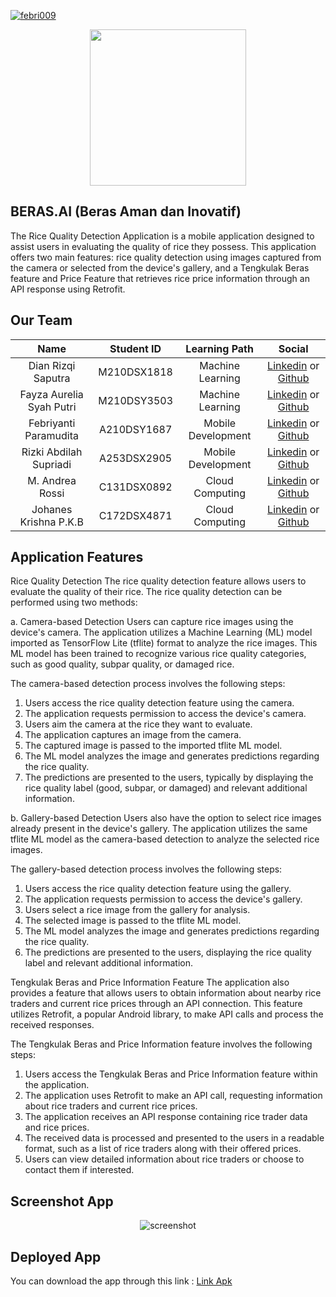 [![febri009](https://circleci.com/gh/febri009/BERAS_AI.svg?style=shield)](https://circleci.com/gh/febri009/BERAS_AI)

<p align="center"><img src="https://i.ibb.co/mCYZSF5/logo.png" width="250"></p>


## BERAS.AI (Beras Aman dan Inovatif) 

The Rice Quality Detection Application is a mobile application designed to assist users in evaluating the quality of rice they possess. This application offers two main features: rice quality detection using images captured from the camera or selected from the device's gallery, and a Tengkulak Beras feature and Price Feature that retrieves rice price information through an API response using Retrofit.

## Our Team 


| Name                          | Student ID   | Learning Path      | Social                                                                                                                  |
| :----:                        | :----:       | :----:             | :----:                                                                                                                  |
| Dian Rizqi Saputra            | M210DSX1818  | Machine Learning   | [Linkedin](https://www.linkedin.com/in/dianrizqisaputra/) or [Github](https://github.com/dianrizqisaputra)              |
| Fayza Aurelia Syah Putri      | M210DSY3503  | Machine Learning   | [Linkedin](https://www.linkedin.com/in/fayzaaureliasyahputri/) or [Github](https://github.com/fayzaasp)                 |
| Febriyanti Paramudita         | A210DSY1687  | Mobile Development | [Linkedin](https://www.linkedin.com/in/febriyanti-paramudita-65b4051b4/) or [Github](https://github.com/febri009)       |
| Rizki Abdilah Supriadi        | A253DSX2905  | Mobile Development | [Linkedin](https://www.linkedin.com/in/rizki-abdilah-supriadi-0518831a6/) or [Github](https://github.com/RizkiAbdilah18)|
| M. Andrea Rossi               | C131DSX0892  | Cloud Computing    | [Linkedin](https://www.linkedin.com/in/andrearssi/) or [Github](https://github.com/Andrearssi)                          |
| Johanes Krishna P.K.B         | C172DSX4871  | Cloud Computing    | [Linkedin](https://www.linkedin.com/in/krishna-bevers-394621215/) or [Github](https://github.com/KrishnaBevers)         |


## Application Features 
Rice Quality Detection
The rice quality detection feature allows users to evaluate the quality of their rice. The rice quality detection can be performed using two methods:

a. Camera-based Detection
Users can capture rice images using the device's camera. The application utilizes a Machine Learning (ML) model imported as TensorFlow Lite (tflite) format to analyze the rice images. This ML model has been trained to recognize various rice quality categories, such as good quality, subpar quality, or damaged rice.

The camera-based detection process involves the following steps:

1. Users access the rice quality detection feature using the camera.
2. The application requests permission to access the device's camera.
3. Users aim the camera at the rice they want to evaluate.
4. The application captures an image from the camera.
5. The captured image is passed to the imported tflite ML model.
6. The ML model analyzes the image and generates predictions regarding the rice quality.
7. The predictions are presented to the users, typically by displaying the rice quality label (good, subpar, or damaged) and relevant additional information.

b. Gallery-based Detection
Users also have the option to select rice images already present in the device's gallery. The application utilizes the same tflite ML model as the camera-based detection to analyze the selected rice images.

The gallery-based detection process involves the following steps:

1. Users access the rice quality detection feature using the gallery.
2. The application requests permission to access the device's gallery.
3. Users select a rice image from the gallery for analysis.
4. The selected image is passed to the tflite ML model.
5. The ML model analyzes the image and generates predictions regarding the rice quality.
6. The predictions are presented to the users, displaying the rice quality label and relevant additional information.

Tengkulak Beras and Price Information Feature
The application also provides a feature that allows users to obtain information about nearby rice traders and current rice prices through an API connection. This feature utilizes Retrofit, a popular Android library, to make API calls and process the received responses.

The Tengkulak Beras and Price Information feature involves the following steps:

1. Users access the Tengkulak Beras and Price Information feature within the application.
2. The application uses Retrofit to make an API call, requesting information about rice traders and current rice prices.
3. The application receives an API response containing rice trader data and rice prices.
4. The received data is processed and presented to the users in a readable format, such as a list of rice traders along with their offered prices.
5. Users can view detailed information about rice traders or choose to contact them if interested.

## Screenshot App 
<p align="center"><img src="https://i.ibb.co/0GrfpP4/screenshot.jpg" alt="screenshot" border="0"></p>

## Deployed App 
You can download the app through this link : [Link Apk](https://drive.google.com/file/d/1vP74l85X7SEQoPipMa_wj1-zd6qZhZmG/view?usp=drive_link)
